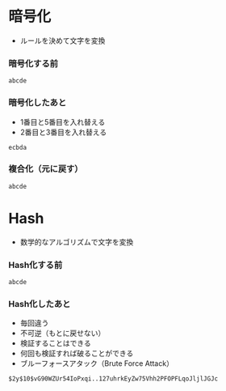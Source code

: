 # 暗号化
- ルールを決めて文字を変換

### 暗号化する前
```
abcde
```

### 暗号化したあと
- 1番目と5番目を入れ替える
- 2番目と3番目を入れ替える
```
ecbda
```

### 複合化（元に戻す）
```
abcde
```

# Hash
- 数学的なアルゴリズムで文字を変換

### Hash化する前
```
abcde
```

### Hash化したあと
- 毎回違う
- 不可逆（もとに戻せない）
- 検証することはできる
- 何回も検証すれば破ることができる
- ブルーフォースアタック（Brute Force Attack）

```
$2y$10$vG90WZUr54IoPxqi..127uhrkEyZw75Vhh2PFOPFLqoJljlJGJc
```

